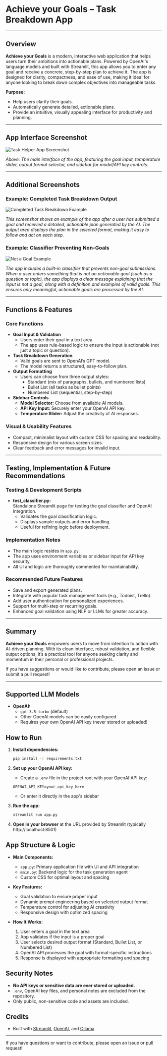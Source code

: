 # Achieve your Goals – Task Breakdown App

---

## Overview

**Achieve your Goals** is a modern, interactive web application that helps users turn their ambitions into actionable plans. Powered by OpenAI's language models and built with Streamlit, this app allows you to enter any goal and receive a concrete, step-by-step plan to achieve it. The app is designed for clarity, compactness, and ease of use, making it ideal for anyone looking to break down complex objectives into manageable tasks.

**Purpose:**  
- Help users clarify their goals.  
- Automatically generate detailed, actionable plans.  
- Provide an intuitive, visually appealing interface for productivity and planning.

---

## App Interface Screenshot

![Task Helper App Screenshot](Graphics/Screenshot%202025-05-10%20at%2019.17.53.png)

*Above: The main interface of the app, featuring the goal input, temperature slider, output format selector, and sidebar for model/API key controls.*

---

## Additional Screenshots

### Example: Completed Task Breakdown Output

![Completed Task Breakdown Example](Graphics/Screenshot%202025-05-10%20at%2019.17.53.png)

*This screenshot shows an example of the app after a user has submitted a goal and received a detailed, actionable plan generated by the AI. The output area displays the plan in the selected format, making it easy to follow and act on each step.*


### Example: Classifier Preventing Non-Goals

![Not a Goal Example](Graphics/Not-A-Goal.jpg)

*The app includes a built-in classifier that prevents non-goal submissions. When a user enters something that is not an actionable goal (such as a question or topic), the app displays a clear message explaining that the input is not a goal, along with a definition and examples of valid goals. This ensures only meaningful, actionable goals are processed by the AI.*

---

## Functions & Features

### Core Functions

- **Goal Input & Validation**
  - Users enter their goal in a text area.
  - The app uses rule-based logic to ensure the input is actionable (not just a topic or question).
- **Task Breakdown Generation**
  - Valid goals are sent to OpenAI’s GPT model.
  - The model returns a structured, easy-to-follow plan.
- **Output Formatting**
  - Users can choose from three output styles:
    - Standard (mix of paragraphs, bullets, and numbered lists)
    - Bullet List (all tasks as bullet points)
    - Numbered List (sequential, step-by-step)
- **Sidebar Controls**
  - **Model Selector:** Choose from available AI models.
  - **API Key Input:** Securely enter your OpenAI API key.
  - **Temperature Slider:** Adjust the creativity of AI responses.

### Visual & Usability Features

- Compact, minimalist layout with custom CSS for spacing and readability.
- Responsive design for various screen sizes.
- Clear feedback and error messages for invalid input.

---

## Testing, Implementation & Future Recommendations

### Testing & Development Scripts

- **test_classifier.py:**  
  Standalone Streamlit page for testing the goal classifier and OpenAI integration.  
  - Validates the goal classification logic.
  - Displays sample outputs and error handling.
  - Useful for refining logic before deployment.

### Implementation Notes

- The main logic resides in `app.py`.
- The app uses environment variables or sidebar input for API key security.
- All UI and logic are thoroughly commented for maintainability.

### Recommended Future Features

- Save and export generated plans.
- Integrate with popular task management tools (e.g., Todoist, Trello).
- Add user authentication for personalized experiences.
- Support for multi-step or recurring goals.
- Enhanced goal validation using NLP or LLMs for greater accuracy.

---

## Summary

**Achieve your Goals** empowers users to move from intention to action with AI-driven planning. With its clean interface, robust validation, and flexible output options, it’s a practical tool for anyone seeking clarity and momentum in their personal or professional projects.

If you have suggestions or would like to contribute, please open an issue or submit a pull request!

---

## Supported LLM Models

- **OpenAI:**
  - `gpt-3.5-turbo` (default)
  - Other OpenAI models can be easily configured
  - Requires your own OpenAI API key (never stored or uploaded)

## How to Run
1. **Install dependencies:**
    ```bash
    pip install -r requirements.txt
    ```
2. **Set up your OpenAI API key:**
    - Create a `.env` file in the project root with your OpenAI API key:
    ```
    OPENAI_API_KEY=your_api_key_here
    ```
    - Or enter it directly in the app's sidebar

3. **Run the app:**
    ```bash
    streamlit run app.py
    ```
4. **Open in your browser** at the URL provided by Streamlit (typically http://localhost:8501)

## App Structure & Logic
- **Main Components:**
  - `app.py`: Primary application file with UI and API integration
  - `main.py`: Backend logic for the task generation agent
  - Custom CSS for optimal layout and spacing

- **Key Features:**
  - Goal validation to ensure proper input
  - Dynamic prompt engineering based on selected output format
  - Temperature control for adjusting AI creativity
  - Responsive design with optimized spacing

- **How It Works:**
  1. User enters a goal in the text area
  2. App validates if the input is a proper goal
  3. User selects desired output format (Standard, Bullet List, or Numbered List)
  4. OpenAI API processes the goal with format-specific instructions
  5. Response is displayed with appropriate formatting and spacing

## Security Notes
- **No API keys or sensitive data are ever stored or uploaded.**
- `.env`, OpenAI key files, and personal notes are excluded from the repository.
- Only public, non-sensitive code and assets are included.

## Credits
- Built with [Streamlit](https://streamlit.io/), [OpenAI](https://openai.com/), and [Ollama](https://ollama.ai/).

---
If you have questions or want to contribute, please open an issue or pull request!
